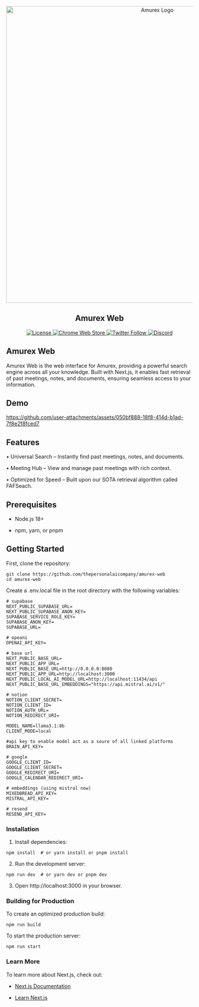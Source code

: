 <div align="center">
  <img src="https://github.com/user-attachments/assets/5ceec814-a0e5-45c4-84a9-9001000ff3c5" alt="Amurex Logo" width="800" />

  <h2>Amurex Web</h2>

  <p>
    <a href="https://github.com/thepersonalaicompany/amurex/blob/main/LICENSE">
      <img src="https://img.shields.io/badge/license-AGPL--3.0-blue.svg" alt="License" />
    </a>
    <a href="https://chrome.google.com/webstore/detail/amurex/dckidmhhpnfhachdpobgfbjnhfnmddmc">
      <img src="https://img.shields.io/chrome-web-store/v/dckidmhhpnfhachdpobgfbjnhfnmddmc.svg" alt="Chrome Web Store" />
    </a>
    <a href="https://twitter.com/thepersonalaico">
      <img src="https://img.shields.io/twitter/follow/thepersonalaico?style=social" alt="Twitter Follow" />
    </a>
    <a href="https://discord.gg/ftUdQsHWbY">
      <img alt="Discord" src="https://img.shields.io/discord/1306591395804348476">
    </a>
  </p>
</div>



## Amurex Web

Amurex Web is the web interface for Amurex, providing a powerful search engine across all your knowledge. Built with Next.js, it enables fast retrieval of past meetings, notes, and documents, ensuring seamless access to your information.

## Demo



https://github.com/user-attachments/assets/050bf888-18f8-414d-b1ad-7f8e2f8fced7



## Features

• Universal Search – Instantly find past meetings, notes, and documents.

• Meeting Hub – View and manage past meetings with rich context.

• Optimized for Speed – Built upon our SOTA retrieval algorithm called FAFSeach.

## Prerequisites

- Node.js 18+

- npm, yarn, or pnpm

## Getting Started

First, clone the repository:
```
git clone https://github.com/thepersonalaicompany/amurex-web
cd amurex-web
```

Create a .env.local file in the root directory with the following variables:
```
# supabase
NEXT_PUBLIC_SUPABASE_URL=
NEXT_PUBLIC_SUPABASE_ANON_KEY=
SUPABASE_SERVICE_ROLE_KEY=
SUPABASE_ANON_KEY=
SUPABASE_URL=

# opeani
OPENAI_API_KEY=

# base url
NEXT_PUBLIC_BASE_URL=
NEXT_PUBLIC_APP_URL=
NEXT_PUBLIC_BASE_URL=http://0.0.0.0:8080
NEXT_PUBLIC_APP_URL=http://localhost:3000
NEXT_PUBLIC_LOCAL_AI_MODEL_URL=http://localhost:11434/api
NEXT_PUBLIC_BASE_URL_EMBEDDINGS="https://api.mistral.ai/v1/"

# notion
NOTION_CLIENT_SECRET=
NOTION_CLIENT_ID=
NOTION_AUTH_URL=
NOTION_REDIRECT_URI=

MODEL_NAME=llama3.1:8b
CLIENT_MODE=local

#api key to enable model act as a soure of all linked platforms
BRAIN_API_KEY=

# google
GOOGLE_CLIENT_ID=
GOOGLE_CLIENT_SECRET=
GOOGLE_REDIRECT_URI=
GOOGLE_CALENDAR_REDIRECT_URI=

# embeddings (using mistral now)
MIXEDBREAD_API_KEY=
MISTRAL_API_KEY=

# resend
RESEND_API_KEY=
```

### Installation

1. Install dependencies:
```
npm install  # or yarn install or pnpm install
```

2. Run the development server:


```
npm run dev  # or yarn dev or pnpm dev
```

3. Open http://localhost:3000 in your browser.

### Building for Production

To create an optimized production build:
```
npm run build
```

To start the production server:
```
npm run start
```

### Learn More

To learn more about Next.js, check out:

- [Next.js Documentation](https://nextjs.org/docs)

- [Learn Next.js](https://nextjs.org/docs)


